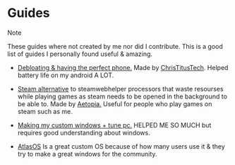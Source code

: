# Guides

> [!NOTE]
These guides where not created by me nor did I contribute. This is a good list of guides I personally found useful & amazing.

- [Debloating & having the perfect phone.](https://youtu.be/MFbXFG2xDJI?si=1Dh7paiS4QnOl4OZ) Made by [ChrisTitusTech](https://youtube.com/ChrisTitusTech). Helped battery life on my android A LOT.

- [Steam alternative](https://github.com/Aetopia/NoSteamWebHelper) to steamwebhelper processors that waste resourses while playing games as steam needs to be opened in the background to be able to. Made by [Aetopia.](https://github.com/Aetopia) Useful for people who play games on steam such as me.

- [Making my custom windows + tune pc.](https://github.com/amitxv/PC-Tuning) HELPED ME SO MUCH but requires good understanding about windows.

- [AtlasOS](https://atlasos.net) Is a great custom OS because of how many users use it & they try to make a great windows for the community.















































